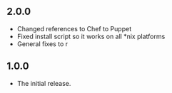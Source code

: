 ## 2.0.0

* Changed references to Chef to Puppet
* Fixed install script so it works on all *nix platforms
* General fixes to r

## 1.0.0

* The initial release.
